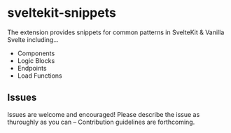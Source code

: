 # sveltekit-snippets

The extension provides snippets for common patterns in SvelteKit &amp; Vanilla Svelte including...

- Components
- Logic Blocks
- Endpoints
- Load Functions

## Issues

Issues are welcome and encouraged! Please describe the issue as thuroughly as you can – Contribution guidelines are forthcoming.
